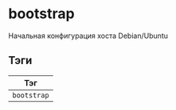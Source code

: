 # bootstrap

Начальная конфигурация хостa Debian/Ubuntu

## Тэги

| Тэг           |
| ------------- |
| `bootstrap` |
